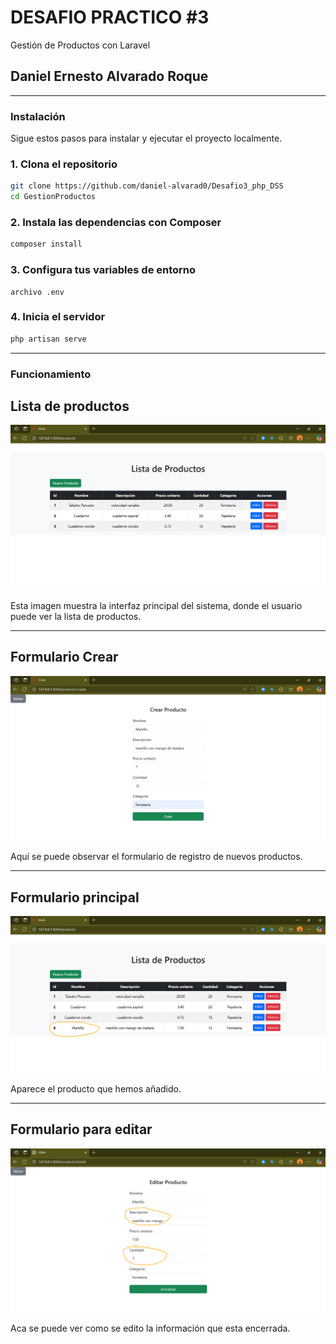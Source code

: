 # DESAFIO PRACTICO  #3
Gestión de Productos con Laravel

<h2>Daniel Ernesto Alvarado Roque</h2>

---

<h3>Instalación</h3>

Sigue estos pasos para instalar y ejecutar el proyecto localmente.

### 1. Clona el repositorio

```bash
git clone https://github.com/daniel-alvarad0/Desafio3_php_DSS
cd GestionProductos
```

### 2. Instala las dependencias con Composer

```bash
composer install
```

### 3. Configura tus variables de entorno

```env
archivo .env
```

### 4. Inicia el servidor

```bash
php artisan serve
```

---

<h3>Funcionamiento</h3>

## Lista de productos

![Inicio](/GestionProductos/img/index.png)

Esta imagen muestra la interfaz principal del sistema, donde el usuario puede ver la lista de productos.

---

## Formulario Crear

![Crear](/GestionProductos/img/crear.png)

Aquí se puede observar el formulario de registro de nuevos productos.

---

## Formulario principal

![Guardar](/GestionProductos/img/guardar.png)

Aparece el producto que hemos añadido.

---

## Formulario para editar

![Editar o modificar](/GestionProductos/img/editar.png)

Aca se puede ver como se edito la información que esta encerrada.




